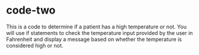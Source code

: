 # code-two
This is a code to determine if a patient has a high temperature or not. You will use if statements to check the temperature input provided by the user in Fahrenheit and display a message based on whether the temperature is considered high or not. 
